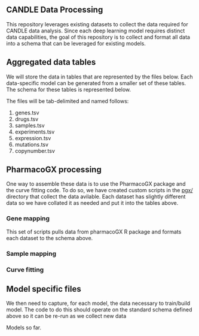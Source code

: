 ## CANDLE Data Processing

This repository leverages existing datasets to collect the data required for CANDLE data analysis. Since each deep learning model requires distinct data capabilities, the goal of this repository is to collect and format all data into a schema that can be leveraged for existing models.

## Aggregated data tables

We will store the data in tables that are represented by the files below. Each data-specific model can be generated from a smaller set of these tables. The schema for these tables is represented below. 


The files will be tab-delimited and named follows:

1. genes.tsv
2. drugs.tsv
3. samples.tsv
4. experiments.tsv
5. expression.tsv
6. mutations.tsv
7. copynumber.tsv


## PharmacoGX processing

One way to assemble these data is to use the PharmacoGX package and the curve fitting code. To do so, we have created custom scripts in the [pgx/](pgx/) directory that collect the data avilable. Each dataset has slightly different data so we have collated it as needed and put it into the tables above.

### Gene mapping 
This set of scripts pulls data from pharmacoGX R package and formats each dataset to the schema above. 

### Sample mapping

### Curve fitting

## Model specific files

We then need to capture, for each model, the data necessary to train/build model. The code to do this should operate on the standard schema defined above so it can be re-run as we collect new data

Models so far.
